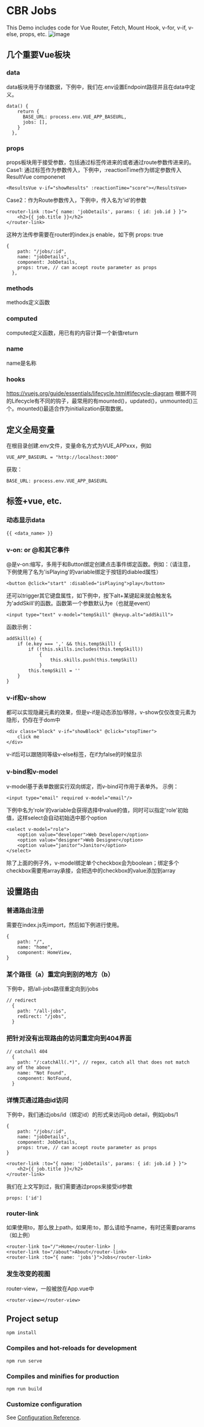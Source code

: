 # CBR Jobs

This Demo includes code for Vue Router, Fetch, Mount Hook, v-for, v-if, v-else, props, etc.
![image](https://user-images.githubusercontent.com/68500948/178519179-e087c9c2-cd8b-4d11-a0da-0e4d0eb506db.png)

## 几个重要Vue板块

### data
data板块用于存储数据，下例中，我们在.env设置Endpoint路径并且在data中定义。
```
data() {
    return {
      BASE_URL: process.env.VUE_APP_BASEURL,
      jobs: [],
    }
  },
```

### props
props板块用于接受参数，包括通过标签传进来的或者通过route参数传进来的。
Case1: 通过标签作为参数传入，下例中，:reactionTime作为绑定参数传入ResultVue componenet
```
<ResultsVue v-if="showResults" :reactionTime="score"></ResultsVue>
```

Case2：作为Route参数传入，下例中，传入名为'id'的参数
```
<router-link :to="{ name: 'jobDetails', params: { id: job.id } }">
    <h2>{{ job.title }}</h2>
</router-link>
```

这种方法传参需要在router的index.js enable，如下例 props: true
```
{
    path: "/jobs/:id",
    name: "jobDetails",
    component: JobDetails,
    props: true, // can accept route parameter as props
  },
```

### methods
methods定义函数

### computed
computed定义函数，用已有的内容计算一个新值return

### name
name是名称

### hooks
https://vuejs.org/guide/essentials/lifecycle.html#lifecycle-diagram
根据不同的Lifecycle有不同的钩子，最常用的有mounted()，updated()，unmounted()三个。mounted()最适合作为initialization获取数据。

## 定义全局变量

在根目录创建.env文件，变量命名方式为VUE_APPxxx，例如
```
VUE_APP_BASEURL = "http://localhost:3000"
```
获取：
```
BASE_URL: process.env.VUE_APP_BASEURL
```

## 标签+vue, etc.

### 动态显示data
```
{{ <data_name> }}
```
### v-on: or @和其它事件
@是v-on:缩写，多用于和Button绑定创建点击事件绑定函数。例如：（请注意，下例使用了名为'isPlaying'的variable绑定于按钮的diabled属性）
```
<button @click="start" :disabled="isPlaying">play</button>
```
还可以trigger其它键盘属性，如下例中，按下alt+某键起来就会触发名为'addSkill'的函数。函数第一个参数默认为e（也就是event）
```
<input type="text" v-model="tempSkill" @keyup.alt="addSkill">
```
函数示例：
```
addSkill(e) {
    if (e.key === ',' && this.tempSkill) {
        if (!this.skills.includes(this.tempSkill))
            {
                this.skills.push(this.tempSkill)
            }
        this.tempSkill = ''
    }
}
```


### v-if和v-show
都可以实现隐藏元素的效果，但是v-if是动态添加/移除，v-show仅仅改变元素为隐形，仍存在于dom中
```
<div class="block" v-if="showBlock" @click="stopTimer">
    click me
</div>
```
v-if后可以跟随同等级v-else标签，在if为false的时候显示

### v-bind和v-model
v-model基于表单数据实行双向绑定，而v-bind可作用于表单外。
示例：
```
<input type="email" required v-model="email"/>
```
下例中名为'role'的variable会获得选择中value的值，同时可以指定'role'初始值，这样select会自动初始选中那个option
```
<select v-model="role">
    <option value="developer">Web Developer</option>
    <option value="designer">Web Designer</option>
    <option value="janitor">Janitor</option>
</select>
```
除了上面的例子外，v-model绑定单个checkbox会为boolean；绑定多个checkbox需要用array承接，会把选中的checkbox的value添加到array

## 设置路由

### 普通路由注册
需要在index.js先import，然后如下例进行使用。
```
{
    path: "/",
    name: "home",
    component: HomeView,
}
```

### 某个路径（a）重定向到别的地方（b）
下例中，把/all-jobs路径重定向到/jobs
```
// redirect
  {
    path: "/all-jobs",
    redirect: "/jobs",
  }
```

### 把针对没有出现路由的访问重定向到404界面
```
// catchall 404
  {
    path: "/:catchAll(.*)", // regex, catch all that does not match any of the above
    name: "Not Found",
    component: NotFound,
  }
```

### 详情页通过路由id访问
下例中，我们通过jobs/id（绑定id）的形式来访问job detail，例如jobs/1
```
{
    path: "/jobs/:id",
    name: "jobDetails",
    component: JobDetails,
    props: true, // can accept route parameter as props
}

<router-link :to="{ name: 'jobDetails', params: { id: job.id } }">
    <h2>{{ job.title }}</h2>
</router-link>
```
我们在上文写到过，我们需要通过props来接受id参数
```
props: ['id']
```

### router-link
如果使用to，那么放上path，如果用:to，那么请给予name，有时还需要params（如上例）
```
<router-link to="/">Home</router-link> |
<router-link to="/about">About</router-link>
<router-link :to="{ name: 'jobs'}">Jobs</router-link>
```

### 发生改变的视图
router-view，一般被放在App.vue中
```
<router-view></router-view>
```

## Project setup
```
npm install
```

### Compiles and hot-reloads for development
```
npm run serve
```

### Compiles and minifies for production
```
npm run build
```

### Customize configuration
See [Configuration Reference](https://cli.vuejs.org/config/).
